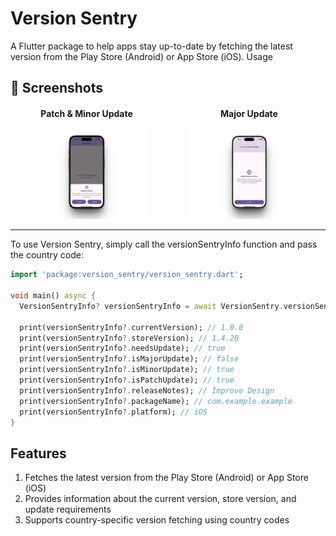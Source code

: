 Version Sentry 
================
A Flutter package to help apps stay up-to-date by fetching the latest version from the Play Store (Android) or App Store (iOS).
Usage


## 📱 Screenshots

<div style="display: flex; justify-content: center; gap: 60px; margin-top: 20px; flex-wrap: nowrap;">
  <div style="text-align: center;">
    <div style="font-weight: bold; margin-bottom: 10px;">Patch & Minor Update</div>
    <img src="screenshots/patch_update.png" alt="Patch Update" style="max-width: 200px;" />
  </div>
  <div style="text-align: center;">
    <div style="font-weight: bold; margin-bottom: 10px;">Major Update</div>
    <img src="screenshots/major_update.png" alt="Major Update" style="max-width: 200px;" />
  </div>
</div>




-----
To use Version Sentry, simply call the versionSentryInfo function and pass the country code:

```dart
import 'package:version_sentry/version_sentry.dart';

void main() async {
  VersionSentryInfo? versionSentryInfo = await VersionSentry.versionSentryInfo(countryCode: 'in');

  print(versionSentryInfo?.currentVersion); // 1.0.0
  print(versionSentryInfo?.storeVersion); // 1.4.20
  print(versionSentryInfo?.needsUpdate); // true
  print(versionSentryInfo?.isMajorUpdate); // false
  print(versionSentryInfo?.isMinorUpdate); // true
  print(versionSentryInfo?.isPatchUpdate); // true
  print(versionSentryInfo?.releaseNotes); // Improve Design
  print(versionSentryInfo?.packageName); // com.example.example
  print(versionSentryInfo?.platform); // iOS
}
```

Features
--------
1. Fetches the latest version from the Play Store (Android) or App Store (iOS)
2. Provides information about the current version, store version, and update requirements
3. Supports country-specific version fetching using country codes


